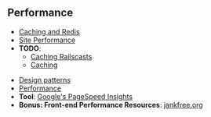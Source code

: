 ## Performance
* [Caching and Redis][redis]
* [Site Performance][performance]
* **TODO**:
    * [Caching Railscasts][caching-railscasts]
    * [Caching][caching]

[redis]: ./readings/redis.md
[caching-railscasts]: ./readings/caching-railscasts.md
[caching]: ./readings/caching.md
[performance]: http://developer.yahoo.com/performance/rules.html

* [Design patterns][design-patterns]
* [Performance][yahoo-performance]
* **Tool**: [Google's PageSpeed Insights][pagespeed]
* **Bonus: Front-end Performance Resources**: [jankfree.org][jankfree]

[design-patterns]:./readings/design_patterns.md
[yahoo-performance]: https://developer.yahoo.com/performance/rules.html
[pagespeed]: https://developers.google.com/speed/pagespeed/insights/
[jankfree]: http://jankfree.org/

